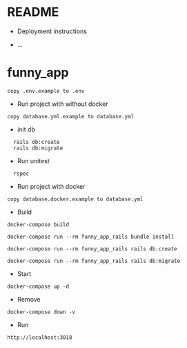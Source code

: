 # README
* Deployment instructions

* ...
# funny_app
```
copy .env.example to .env
```

* Run project with without docker
```
copy database.yml.example to database.yml
```
- init db
```
  rails db:create
  rails db:migrate
```

- Run unitest
```
  rspec
```

* Run project with docker
```
copy database.docker.example to database.yml
```
- Build
```
docker-compose build
```
```
docker-compose run --rm funny_app_rails bundle install
```
```
docker-compose run --rm funny_app_rails rails db:create
```
```
docker-compose run --rm funny_app_rails rails db:migrate
```
- Start
```
docker-compose up -d
```
- Remove
```
docker-compose down -v
```
- Run
```
http://localhost:3018
```
